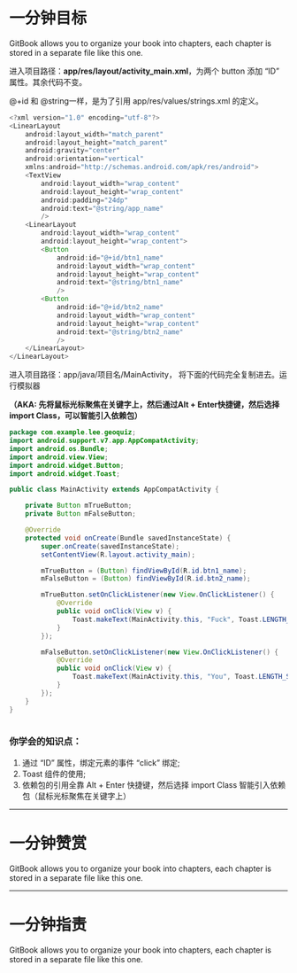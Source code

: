 # 一分钟目标

GitBook allows you to organize your book into chapters, each chapter is stored in a separate file like this one.

进入项目路径：**app/res/layout/activity\_main.xml**，为两个 button 添加 “ID” 属性。其余代码不变。

@+id 和 @string一样，是为了引用 app/res/values/strings.xml 的定义。

```java
<?xml version="1.0" encoding="utf-8"?>
<LinearLayout
    android:layout_width="match_parent"
    android:layout_height="match_parent"
    android:gravity="center"
    android:orientation="vertical"
    xmlns:android="http://schemas.android.com/apk/res/android">
    <TextView
        android:layout_width="wrap_content"
        android:layout_height="wrap_content"
        android:padding="24dp"
        android:text="@string/app_name"
        />
    <LinearLayout
        android:layout_width="wrap_content"
        android:layout_height="wrap_content">
        <Button
            android:id="@+id/btn1_name"
            android:layout_width="wrap_content"
            android:layout_height="wrap_content"
            android:text="@string/btn1_name"
            />
        <Button
            android:id="@+id/btn2_name"
            android:layout_width="wrap_content"
            android:layout_height="wrap_content"
            android:text="@string/btn2_name"
            />
    </LinearLayout>
</LinearLayout>
```

进入项目路径：app/java/项目名/MainActivity， 将下面的代码完全复制进去。运行模拟器

**（AKA:  先将鼠标光标聚焦在关键字上，然后通过Alt + Enter快捷键，然后选择import Class，可以智能引入依赖包）**

```java
package com.example.lee.geoquiz;
import android.support.v7.app.AppCompatActivity;
import android.os.Bundle;
import android.view.View;
import android.widget.Button;
import android.widget.Toast;

public class MainActivity extends AppCompatActivity {

    private Button mTrueButton;
    private Button mFalseButton;

    @Override
    protected void onCreate(Bundle savedInstanceState) {
        super.onCreate(savedInstanceState);
        setContentView(R.layout.activity_main);

        mTrueButton = (Button) findViewById(R.id.btn1_name);
        mFalseButton = (Button) findViewById(R.id.btn2_name);

        mTrueButton.setOnClickListener(new View.OnClickListener() {
            @Override
            public void onClick(View v) {
                Toast.makeText(MainActivity.this, "Fuck", Toast.LENGTH_SHORT).show();
            }
        });

        mFalseButton.setOnClickListener(new View.OnClickListener() {
            @Override
            public void onClick(View v) {
                Toast.makeText(MainActivity.this, "You", Toast.LENGTH_SHORT).show();
            }
        });
    }
}
```

![]()

### 你学会的知识点：

1. 通过 “ID” 属性，绑定元素的事件 “click” 绑定;
2. Toast 组件的使用;
3. 依赖包的引用全靠 Alt + Enter 快捷键，然后选择 import Class 智能引入依赖包（鼠标光标聚焦在关键字上）

---

# 一分钟赞赏

GitBook allows you to organize your book into chapters, each chapter is stored in a separate file like this one.

---

# 一分钟指责

GitBook allows you to organize your book into chapters, each chapter is stored in a separate file like this one.

